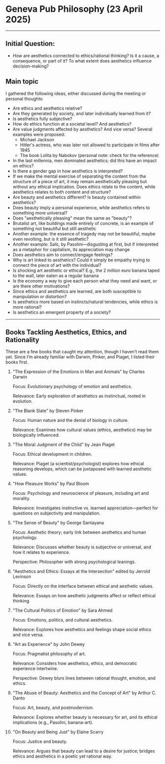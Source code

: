 # Geneva Pub Philosophy (23 April 2025)
----

## Initial Question:
- How are aesthetics connected to ethics/rational thinking? Is it a cause, a consequence, or part of it? To what extent does aesthetics influence decision-making?

## Main topic

I gathered the following ideas, either discussed during the meeting or personal thoughts:
- Are ethics and aesthetics relative?
- Are they generated by society, and later individually learned from it?
- Is aesthetics fully subjective?
- How do ethics function at a societal level? And aesthetics?
- Are value judgments affected by aesthetics? And vice versa? Several examples were proposed:
    - Michael Jackson
    - Hitler's actress, who was later not allowed to participate in films after 1945
    - The book Lolita by Nabokov (personal note: check for the reference)
- In the last millennia, men dominated aesthetics; did this have an impact on ethics?
- Is there a gender gap in how aesthetics is interpreted?
- If we make the mental exercise of separating the content from the structure of a piece of art, it may remain aesthetically pleasing but without any ethical implication. Does ethics relate to the content, while aesthetics relates to both content and structure?
- Are beauty and aesthetics different? Is beauty contained within aesthetics?
- Does beauty imply a personal experience, while aesthetics refers to something more universal?
- Does "aesthetically pleasing" mean the same as "beauty"?
- Brutalist art, like buildings made entirely of concrete, is an example of something not beautiful but still aesthetic
- Another example: the essence of tragedy may not be beautiful, maybe even revolting, but is it still aesthetic?
- Another example: Salò, by Pasolini—disgusting at first, but if interpreted as a metaphor for capitalism, its appreciation may change
- Does aesthetics aim to connect/engage feelings?
- Why is art linked to aesthetics? Could it simply be empathy trying to connect the piece of art with the individual?
- Is shocking art aesthetic or ethical? E.g., the 2 million euro banana taped to the wall, later eaten as a regular banana
- Is the economy a way to give each person what they need and want, or are there other motivations?
- Since ethics and aesthetics are learned, are both susceptible to manipulation or distortion?
- Is aesthetics more based on instincts/natural tendencies, while ethics is more rational?
- Is aesthetics an emergent property of a society?

----

## Books Tackling Aesthetics, Ethics, and Rationality

These are a few books that caught my attention, though I haven’t read them yet. Since I’m already familiar with Darwin, Pinker, and Piaget, I listed their books first.

1. "The Expression of the Emotions in Man and Animals" by Charles Darwin

    Focus: Evolutionary psychology of emotion and aesthetics.

    Relevance: Early exploration of aesthetics as instinctual, rooted in evolution.

2. "The Blank Slate" by Steven Pinker

    Focus: Human nature and the denial of biology in culture.

    Relevance: Examines how cultural values (ethics, aesthetics) may be biologically influenced.

3. "The Moral Judgment of the Child" by Jean Piaget

    Focus: Ethical development in children.

    Relevance: Piaget (a scientist/psychologist) explores how ethical reasoning develops, which can be juxtaposed with learned aesthetic values.

4. "How Pleasure Works" by Paul Bloom

    Focus: Psychology and neuroscience of pleasure, including art and morality.

    Relevance: Investigates instinctive vs. learned appreciation—perfect for questions on subjectivity and manipulation.

5. "The Sense of Beauty" by George Santayana

    Focus: Aesthetic theory; early link between aesthetics and human psychology.

    Relevance: Discusses whether beauty is subjective or universal, and how it relates to experience.

    Perspective: Philosopher with strong psychological leanings.

6. "Aesthetics and Ethics: Essays at the Intersection" edited by Jerrold Levinson

    Focus: Directly on the interface between ethical and aesthetic values.

    Relevance: Essays on how aesthetic judgments affect or reflect ethical thinking.

7. "The Cultural Politics of Emotion" by Sara Ahmed

    Focus: Emotions, politics, and cultural aesthetics.

    Relevance: Explores how aesthetics and feelings shape social ethics and vice versa.

8. "Art as Experience" by John Dewey

    Focus: Pragmatist philosophy of art.

    Relevance: Considers how aesthetics, ethics, and democratic experience intertwine.

    Perspective: Dewey blurs lines between rational thought, emotion, and ethics.

9. "The Abuse of Beauty: Aesthetics and the Concept of Art" by Arthur C. Danto

    Focus: Art, beauty, and postmodernism.

    Relevance: Explores whether beauty is necessary for art, and its ethical implications (e.g., Pasolini, banana-art).

10. "On Beauty and Being Just" by Elaine Scarry

    Focus: Justice and beauty.

    Relevance: Argues that beauty can lead to a desire for justice; bridges ethics and aesthetics in a poetic yet rational way.
